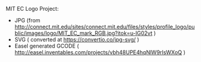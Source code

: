 MIT EC Logo Project: 
- JPG  (from http://connect.mit.edu/sites/connect.mit.edu/files/styles/profile_logo/public/images/logo/MIT_EC_mark_RGB.jpg?itok=u-IG02vt )
- SVG ( converted at https://convertio.co/jpg-svg/ )
- Easel generated GCODE ( http://easel.inventables.com/projects/vbh48UPE4hqNlW9rIsWXoQ )
